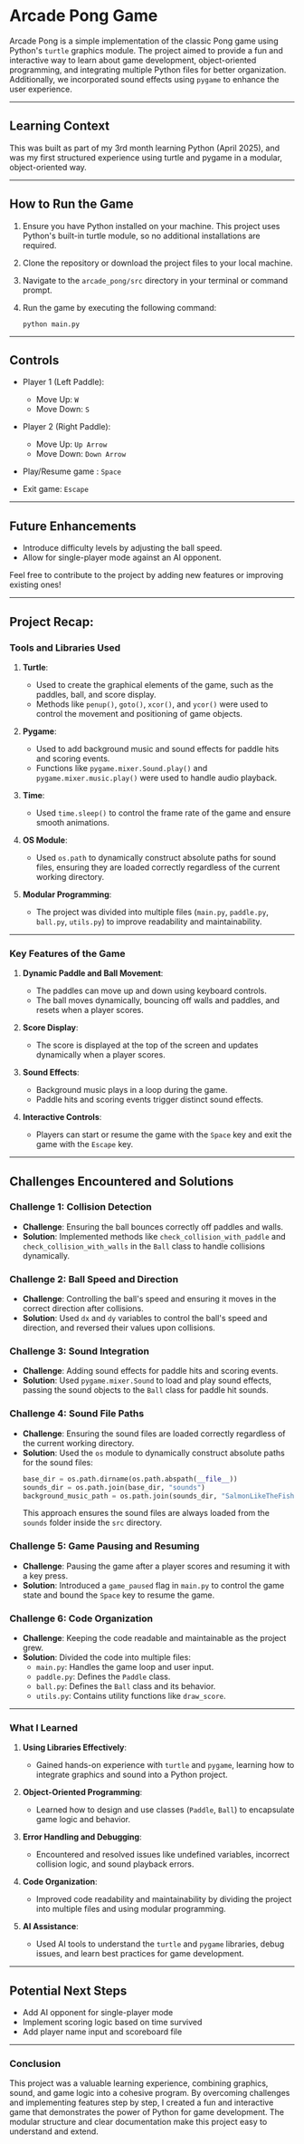 # Arcade Pong Game

Arcade Pong is a simple implementation of the classic Pong game using Python's `turtle` graphics module. The project aimed to provide a fun and interactive way to learn about game development, object-oriented programming, and integrating multiple Python files for better organization. Additionally, we incorporated sound effects using `pygame` to enhance the user experience.

---

## Learning Context

This was built as part of my 3rd month learning Python (April 2025), and was my first structured experience using turtle and pygame in a modular, object-oriented way. 

---

## How to Run the Game

1. Ensure you have Python installed on your machine. This project uses Python's built-in turtle module, so no additional installations are required.
2. Clone the repository or download the project files to your local machine.
3. Navigate to the `arcade_pong/src` directory in your terminal or command prompt.
4. Run the game by executing the following command:

   ```
   python main.py
   ```

---

## Controls

- Player 1 (Left Paddle):
  - Move Up: `W`
  - Move Down: `S`

- Player 2 (Right Paddle):
  - Move Up: `Up Arrow`
  - Move Down: `Down Arrow`

- Play/Resume game : `Space`

- Exit game: `Escape`

---

## Future Enhancements

- Introduce difficulty levels by adjusting the ball speed.
- Allow for single-player mode against an AI opponent.

Feel free to contribute to the project by adding new features or improving existing ones!

---

## Project Recap:

### Tools and Libraries Used

1. **Turtle**:
   - Used to create the graphical elements of the game, such as the paddles, ball, and score display.
   - Methods like `penup()`, `goto()`, `xcor()`, and `ycor()` were used to control the movement and positioning of game objects.

2. **Pygame**:
   - Used to add background music and sound effects for paddle hits and scoring events.
   - Functions like `pygame.mixer.Sound.play()` and `pygame.mixer.music.play()` were used to handle audio playback.

3. **Time**:
   - Used `time.sleep()` to control the frame rate of the game and ensure smooth animations.

4. **OS Module**:
   - Used `os.path` to dynamically construct absolute paths for sound files, ensuring they are loaded correctly regardless of the current working directory.

5. **Modular Programming**:
   - The project was divided into multiple files (`main.py`, `paddle.py`, `ball.py`, `utils.py`) to improve readability and maintainability.

---

### Key Features of the Game

1. **Dynamic Paddle and Ball Movement**:
   - The paddles can move up and down using keyboard controls.
   - The ball moves dynamically, bouncing off walls and paddles, and resets when a player scores.

2. **Score Display**:
   - The score is displayed at the top of the screen and updates dynamically when a player scores.

3. **Sound Effects**:
   - Background music plays in a loop during the game.
   - Paddle hits and scoring events trigger distinct sound effects.

4. **Interactive Controls**:
   - Players can start or resume the game with the `Space` key and exit the game with the `Escape` key.

---

## Challenges Encountered and Solutions

### Challenge 1: Collision Detection
   - **Challenge**: Ensuring the ball bounces correctly off paddles and walls.
   - **Solution**: Implemented methods like `check_collision_with_paddle` and `check_collision_with_walls` in the `Ball` class to handle collisions dynamically.

### Challenge 2: Ball Speed and Direction
   - **Challenge**: Controlling the ball's speed and ensuring it moves in the correct direction after collisions.
   - **Solution**: Used `dx` and `dy` variables to control the ball's speed and direction, and reversed their values upon collisions.

### Challenge 3: Sound Integration
   - **Challenge**: Adding sound effects for paddle hits and scoring events.
   - **Solution**: Used `pygame.mixer.Sound` to load and play sound effects, passing the sound objects to the `Ball` class for paddle hit sounds.

### Challenge 4: Sound File Paths
   - **Challenge**: Ensuring the sound files are loaded correctly regardless of the current working directory.
   - **Solution**: Used the `os` module to dynamically construct absolute paths for the sound files:
     ```python
     base_dir = os.path.dirname(os.path.abspath(__file__))
     sounds_dir = os.path.join(base_dir, "sounds")
     background_music_path = os.path.join(sounds_dir, "SalmonLikeTheFish - Glacier.mp3")
     ```
     This approach ensures the sound files are always loaded from the `sounds` folder inside the `src` directory.

### Challenge 5: Game Pausing and Resuming
   - **Challenge**: Pausing the game after a player scores and resuming it with a key press.
   - **Solution**: Introduced a `game_paused` flag in `main.py` to control the game state and bound the `Space` key to resume the game.

### Challenge 6: Code Organization
   - **Challenge**: Keeping the code readable and maintainable as the project grew.
   - **Solution**: Divided the code into multiple files:
     - `main.py`: Handles the game loop and user input.
     - `paddle.py`: Defines the `Paddle` class.
     - `ball.py`: Defines the `Ball` class and its behavior.
     - `utils.py`: Contains utility functions like `draw_score`.

---

### What I Learned

1. **Using Libraries Effectively**:
   - Gained hands-on experience with `turtle` and `pygame`, learning how to integrate graphics and sound into a Python project.

2. **Object-Oriented Programming**:
   - Learned how to design and use classes (`Paddle`, `Ball`) to encapsulate game logic and behavior.

3. **Error Handling and Debugging**:
   - Encountered and resolved issues like undefined variables, incorrect collision logic, and sound playback errors.

4. **Code Organization**:
   - Improved code readability and maintainability by dividing the project into multiple files and using modular programming.

5. **AI Assistance**:
   - Used AI tools to understand the `turtle` and `pygame` libraries, debug issues, and learn best practices for game development.

---

## Potential Next Steps

- Add AI opponent for single-player mode
- Implement scoring logic based on time survived
- Add player name input and scoreboard file

---

### Conclusion

This project was a valuable learning experience, combining graphics, sound, and game logic into a cohesive program. By overcoming challenges and implementing features step by step, I created a fun and interactive game that demonstrates the power of Python for game development. The modular structure and clear documentation make this project easy to understand and extend.
